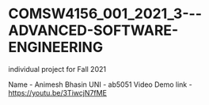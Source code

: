 # COMSW4156_001_2021_3---ADVANCED-SOFTWARE-ENGINEERING
individual project for Fall 2021

Name - Animesh Bhasin
UNI - ab5051
Video Demo link - https://youtu.be/3TiwcjN7fME

